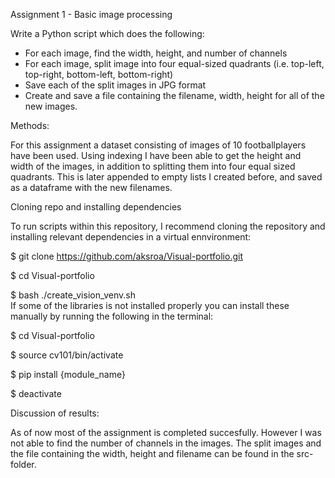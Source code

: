 Assignment 1 - Basic image processing

Write a Python script which does the following:

- For each image, find the width, height, and number of channels
- For each image, split image into four equal-sized quadrants (i.e. top-left, top-right, bottom-left, bottom-right)
- Save each of the split images in JPG format
- Create and save a file containing the filename, width, height for all of the new images.


Methods:

For this assignment a dataset consisting of images of 10 footballplayers have been used. Using indexing I have been able to get the height and width of the images, in addition to splitting them into four equal sized quadrants. This is later appended to empty lists I created before, and saved as a dataframe with the new filenames.   

Cloning repo and installing dependencies      


To run scripts within this repository, I recommend cloning the repository and installing relevant dependencies in a virtual ennvironment:     


$ git clone https://github.com/aksroa/Visual-portfolio.git

$ cd Visual-portfolio

$ bash ./create_vision_venv.sh                                                                                                                                                                                                                                                                                                                                                                                                      
                                                                                                                                           If some of the libraries is not installed properly you can install these manually by running the following in the terminal:                   


$ cd Visual-portfolio

$ source cv101/bin/activate

$ pip install {module_name}

$ deactivate




Discussion of results:

As of now most of the assignment is completed succesfully. However I was not able to find the number of channels in the images. The split images and the file containing the width, height and filename can be found in the src-folder.